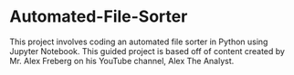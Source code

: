 # Automated-File-Sorter
This project involves coding an automated file sorter in Python using Jupyter Notebook. This guided project is based off of content created by Mr. Alex Freberg on his YouTube channel, Alex The Analyst.
